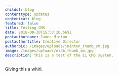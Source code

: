```yaml
---
childof: blog
contenttype: updates
contentcat: blog
featured: false
title: Testing CMS
date: 2018-08-30T15:53:20.569Z
postauthorname: James Minton
postauthortitle: Creative Director
authorpic: /images/uploads/jminton_thumb_sm.jpg
image: /images/uploads/elab_thumb_sm.jpg
description: This is a test of the EL CMS system.
---
```

Giving this a whirl.
